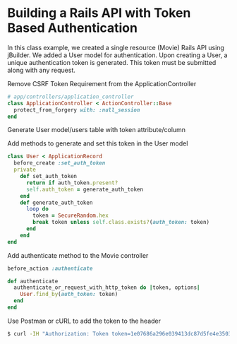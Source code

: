 # Building a Rails API with Token Based Authentication

In this class example, we created a single resource (Movie) Rails API using jBuilder. We added a User model for authentication. Upon creating a User, a unique authentication token is generated. This token must be submitted along with any request.

Remove CSRF Token Requirement from the ApplicationController

```ruby
# app/controllers/application_controller
class ApplicationController < ActionController::Base
  protect_from_forgery with: :null_session
end
```

Generate User model/users table with token attribute/column   

Add methods to generate and set this token in the User model

```ruby
class User < ApplicationRecord
  before_create :set_auth_token
  private
    def set_auth_token
      return if auth_token.present?
      self.auth_token = generate_auth_token
    end
    def generate_auth_token
      loop do
        token = SecureRandom.hex
        break token unless self.class.exists?(auth_token: token)
      end
    end
end
```

Add authenticate method to the Movie controller

```ruby
before_action :authenticate

def authenticate
  authenticate_or_request_with_http_token do |token, options|
    User.find_by(auth_token: token)
  end
end
```

Use Postman or cURL to add the token to the header

```bash
$ curl -IH "Authorization: Token token=1e07686a296e039413dc87d5fe4e3503" http://localhost:3000/movies
```

